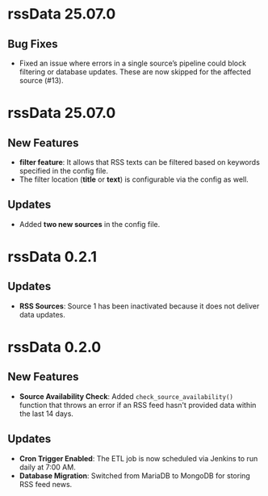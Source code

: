 # rssData 25.07.0

## Bug Fixes
- Fixed an issue where errors in a single source’s pipeline could block filtering or database updates.
  These are now skipped for the affected source (#13).

# rssData 25.07.0

## New Features
-  **filter feature**: It allows that RSS texts can be filtered based on keywords specified in the config file.
- The filter location (**title** or **text**) is configurable via the config as well.

## Updates
- Added **two new sources** in the config file.

# rssData 0.2.1

## Updates
- **RSS Sources**: Source 1 has been inactivated because it does not deliver data updates. 

# rssData 0.2.0

## New Features
- **Source Availability Check**: Added `check_source_availability()` function that throws an error if an RSS feed hasn't provided data within the last 14 days.

## Updates
- **Cron Trigger Enabled**: The ETL job is now scheduled via Jenkins to run daily at 7:00 AM.
- **Database Migration**: Switched from MariaDB to MongoDB for storing RSS feed news.

